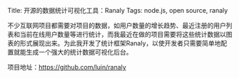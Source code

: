 Title: 开源的数据统计可视化工具：Ranaly
Tags: node.js, open source, ranaly

不少互联网项目都需要对项目的数据，如用户数量的增长趋势、最近注册的用户列表和当前在线用户数量等进行统计，而我最近在做的项目需要将这些统计数据以图表的形式展现出来。为此我开发了统计框架Ranaly，以使开发者只需要简单地配置就能生成一个强大的统计数据可视化后台。

项目地址：<a href="https://github.com/luin/ranaly">https://github.com/luin/ranaly</a>
